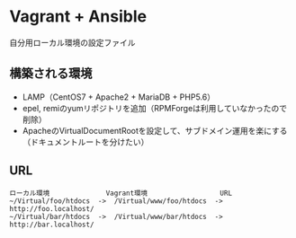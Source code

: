 # Vagrant + Ansible

自分用ローカル環境の設定ファイル

## 構築される環境

* LAMP（CentOS7 + Apache2 + MariaDB + PHP5.6）
* epel, remiのyumリポジトリを追加（RPMForgeは利用していなかったので削除）
* ApacheのVirtualDocumentRootを設定して、サブドメイン運用を楽にする（ドキュメントルートを分けたい）

## URL

```
ローカル環境              Vagrant環境                  URL
~/Virtual/foo/htdocs  ->  /Virtual/www/foo/htdocs  ->  http://foo.localhost/
~/Virtual/bar/htdocs  ->  /Virtual/www/bar/htdocs  ->  http://bar.localhost/
```
